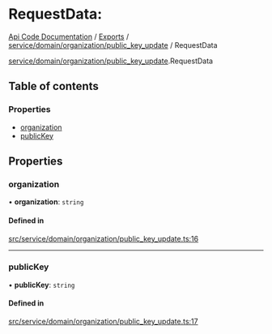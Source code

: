 # RequestData: 
 
[Api Code Documentation](../README.md) / [Exports](../modules.md) / [service/domain/organization/public\_key\_update](../modules/service_domain_organization_public_key_update.md) / RequestData

[service/domain/organization/public\_key\_update](../modules/service_domain_organization_public_key_update.md).RequestData

## Table of contents

### Properties

- [organization](service_domain_organization_public_key_update.RequestData.md#organization)
- [publicKey](service_domain_organization_public_key_update.RequestData.md#publickey)

## Properties

### organization

• **organization**: `string`

#### Defined in

[src/service/domain/organization/public_key_update.ts:16](https://github.com/openkfw/TruBudget/blob/e3c318d/api/src/service/domain/organization/public_key_update.ts#L16)

___

### publicKey

• **publicKey**: `string`

#### Defined in

[src/service/domain/organization/public_key_update.ts:17](https://github.com/openkfw/TruBudget/blob/e3c318d/api/src/service/domain/organization/public_key_update.ts#L17)
